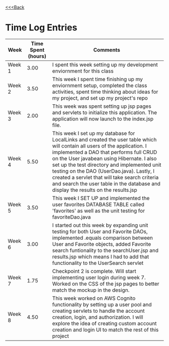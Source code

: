 [<<<Back](../README.md)
# Time Log Entries

| Week | Time Spent (hours) | Comments |
| -------- | ----------- | --------- |
| Week 1 | 3.00 | I spent this week setting up my development enviornment for this class | 
| Week 2 | 3.50 | This week I spent time finishing up my enviornment setup, completed the class activities, spent time thinking about ideas for my project, and set up my project's repo |
| Week 3 | 2.00 | This week was spent setting up jsp pages and servlets to initialize this application.  The application will now launch to the index.jsp file. |
| Week 4 | 5.50 | This week I set up my database for LocalLinks and created the user table which will contain all users of the application.  I implemented a DAO that performs full CRUD on the User javabean using Hibernate.  I also set up the test directory and implemented unit testing on the DAO (UserDao.java).  Lastly,  I created a servlet that will take search criteria and search the user table in the database and display the results on the results.jsp |
| Week 5 | 3.50 | This week I SET UP and implemented the user favorites DATABASE TABLE called 'favorites' as well as the unit testing for favoriteDao.java |
| Week 6 | 3.00 | I started out this week by expanding unit testing for both User and Favorite DAOs, implemented .equals comparison between User and Favorite objects, added Favorite search funtionality to the searchUser.jsp and results.jsp which means I had to add that functionality to the UserSearch servlet |
| Week 7 | 1.75 | Checkpoint 2 is complete. Will start implementing user login during week 7.  Worked on the CSS of the jsp pages to better match the mockup in the design. |
| Week 8 | 4.50 | This week worked on AWS Cognito functionality by setting up a user pool and creating servlets to handle the account creation, login, and authorization. I will explore the idea of creating custom account creation and login UI to match the rest of this project|
